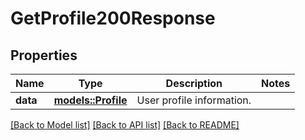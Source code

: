 # GetProfile200Response

## Properties

Name | Type | Description | Notes
------------ | ------------- | ------------- | -------------
**data** | [**models::Profile**](Profile.md) | User profile information. | 

[[Back to Model list]](../README.md#documentation-for-models) [[Back to API list]](../README.md#documentation-for-api-endpoints) [[Back to README]](../README.md)



